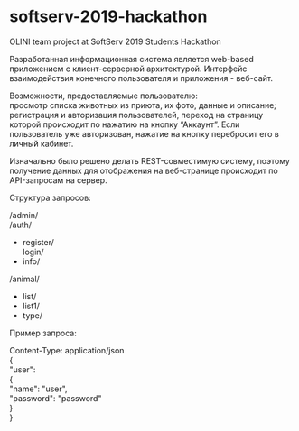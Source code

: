 # softserv-2019-hackathon
OLINI team project at SoftServ 2019 Students Hackathon  

Разработанная информационная система является web-based приложением с клиент-серверной архитектурой. Интерфейс взаимодействия конечного пользователя и приложения - веб-сайт.  

Возможности, предоставляемые пользователю:  
просмотр списка животных из приюта, их фото, данные и описание;  
регистрация и авторизация пользователей, переход на страницу которой происходит по нажатию на кнопку “Аккаунт”. Если пользователь уже авторизован, нажатие на кнопку перебросит его в личный кабинет.  

Изначально было решено делать REST-совместимую систему, поэтому получение данных для отображения на веб-странице происходит по API-запросам на сервер. 

Структура запросов:   

/admin/  
/auth/	
- register/  
	login/  
-	info/  

/animal/  
-	list/  
-	list1/  
-	type/  

Пример запроса:  

Content-Type: application/json  
{  
    "user":   
    {  
        "name": "user",  
        "password": "password"  
    }  
}  

